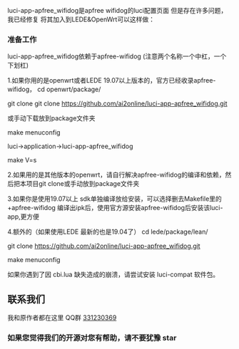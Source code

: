 luci-app-apfree_wifidog是apfree wifidog的luci配置页面
但是存在许多问题，我已经修复
将其加入到LEDE&OpenWrt可以这样做：

### 准备工作
luci-app-apfree_wifidog依赖于apfree-wifidog (注意两个名称一个中杠，一个下划杠)

1.如果你用的是openwrt或者LEDE 19.07以上版本的，官方已经收录apfree-wifidog，
cd openwrt/package/  

git clone git clone https://github.com/ai2online/luci-app-apfree_wifidog.git 

或手动下载放到package文件夹

make menuconfig

luci->application->luci-app-apfree_wifidog


make V=s



2.如果用的是其他版本的openwrt，请自行解决apfree-wifidog的编译和依赖，然后把本项目git clone或手动放到package文件夹

3.如果你是使用19.07以上 sdk单独编译放给安装，可以选择删去Makefile里的+apfree-wifidog  编译出ipk后，使用官方源安装apfree-wifidog后安装该luci-app,更方便

4.额外的（如果使用LEDE 最新的也是19.04了）
cd lede/package/lean/  

git clone https://github.com/ai2online/luci-app-apfree_wifidog.git  

make menuconfig

如果你遇到了因 cbi.lua 缺失造成的崩溃，请尝试安装 luci-compat 软件包。


## 联系我们
我和原作者都在这里   QQ群
[331230369](https://jq.qq.com/?_wv=1027&k=4ADDSev)

### 如果您觉得我们的开源对您有帮助，请不要犹豫 star
